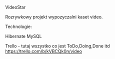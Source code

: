 VideoStar

Rozrywkowy projekt wypozyczalni kaset video.

Technologie:

Hibernate
MySQL




Trello - tutaj wszystko co jest ToDo,Doing,Done itd
https://trello.com/b/kVBCQk0n/video